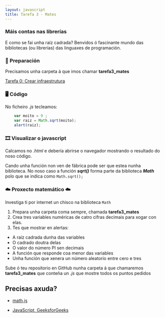 ```yaml
---
layout: javascript
title: Tarefa 3 - Mates
---
```

### Máis  contas nas librerías

E como se fai unha raíz cadrada? Benvidos ó fascinante mundo das bibliotecas (ou librerías) das linguaxes de programación.

### 🧺 Preparación

Precisamos unha carpeta á que imos chamar **tarefa3_mates** 

[ Tarefa 0: Crear infraestrutura](../t0)

### 🖥 Código

No ficheiro *.js* tecleamos:
```js
    var moito = 9 ;
    var raiz = Math.sqrt(moito);
    alert(raiz);
```

### 🎞 Visualizar o javascript

Calcamos no *.html* e debería abrirse o navegador mostrando o resultado do noso código.

Cando unha función non ven de fábrica pode ser que estea nunha biblioteca. No noso caso a función ***sqrt()*** forma parte da biblioteca ***Math*** polo que  se indica como `Math.sqrt();`

###   ☁️              Proxecto matemático    ☁️

Investiga ti por internet un chisco na biblioteca `Math`

1. Prepara unha carpeta coma sempre, chamada **tarefa3_mates**
2.  Crea tres variables numéricas de catro cifras decimais para xogar con elas. 
3. Tes que mostrar en alertas:
- A raíz cadrada dunha das variables
- O cadrado doutra delas
- O valor do número PI sen decimais
- A función que responde coa menor das variables
- Unha función que xenera un número aleatorio entre cero e tres

Sube ó teu repositorio en GitHub nunha carpeta á que chamaremos **tarefa3_mates** que conteña un *.js* que mostre todos os puntos pedidos

## Precisas axuda?

* [math.js](https://mathjs.org/)

* [JavaScript, GeeksforGeeks](https://www.geeksforgeeks.org/javascript-math-object/)
